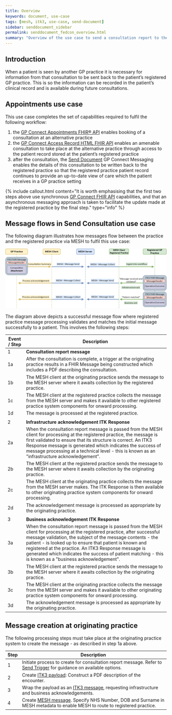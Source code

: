 ```yaml
---
title: Overview
keywords: document, use-case
tags: [mesh, itk3, use-case, send-document]
sidebar: senddocument_sidebar
permalink: senddocument_fedcon_overview.html
summary: "Overview of the use case to send a consultation report to the registered practice of a patient"
---
```


## Introduction ##

When a patient is seen by another GP practice it is necessary for information from that consultation to be sent back to the patient’s registered GP practice. This is so the information can be recorded in the patient’s clinical record and is available during future consultations.


##  Appointments use case ##

This use case completes the set of capabilities required to fulfil the following workflow:

1.	the [GP Connect Appointments FHIR&reg; API](https://nhsconnect.github.io/gpconnect/appointments.html) enables booking of a consultation at an alternative practice
2.	the [GP Connect Access Record HTML FHIR API](https://developer.nhs.uk/apis/gpconnect-0-5-0/accessrecord.html) enables an amenable consultation to take place at the alternative practice through access to the patient record stored at the patient’s registered practice
3.	after the consultation, the [Send Document](senddocument.html) GP Connect Messaging enables the details of this consultation to be written back to the registered practice so that the registered practice patient record continues to provide an up-to-date view of care which the patient receives in a GP practice setting

{% include callout.html content="It is worth emphasising that the first two steps above use synchronous [GP Connect FHIR API](https://nhsconnect.github.io/gpconnect/) capabilities, and that an asynchronous messaging approach is taken to facilitate the update made at the registered practice by the final step." type="info" %}


## Message flows in Send Consultation use case ##

The following diagram illustrates how messages flow between the practice and the registered practice via MESH to fulfil this use case:

![Consultation Sequence Diagram](images/senddocument/sequence.png "Message flow illustration") 

The diagram above depicts a successful message flow where registered practice message processing validates and matches the initial message successfully to a patient. This involves the following steps:

| Event / Step | Description |
|------|-------------|
| 1    | **Consultation report message** |
| 1a   | After the consultation is complete, a trigger at the originating practice results in a FHIR Message being constructed which includes a PDF describing the consultation.  |
| 1b   | The MESH client at the originating practice sends the message to the MESH server where it awaits collection by the registered practice. |
| 1c   | The MESH client at the registered practice collects the message from the MESH server and makes it available to other registered practice system components for onward processing. |
| 1d   | The message is processed at the registered practice. |
|      |      |
| 2    | **Infrastructure acknowledgement ITK Response** |
| 2a   | When the consultation report message is passed from the MESH client for processing at the registered practice, the message is first validated to ensure that its structure is correct. An ITK3 Response message is generated which indicates the success of message processing at a technical level - this is known as an "infrastructure acknowledgement".  |
| 2b   | The MESH client at the registered practice sends the message to the MESH server where it awaits collection by the originating practice. |
| 2c   | The MESH client at the originating practice collects the message from the MESH server  makes. The ITK Response is then available to other originating practice system components for onward processing. |
| 2d   | The acknowledgement message is processed as appropriate by the originating practice.  |
|      |      |
| 3    | **Business acknowledgement ITK Response** |
| 3a   | When the consultation report message is passed from the MESH client for processing at the registered practice, after successful message validation, the subject of the message contents - the patient - is looked up to ensure that patient is known and registered at the practice. An ITK3 Response message is generated which indicates the success of patient matching - this is known as a "business acknowledgement".  |
| 3b   | The MESH client at the registered practice sends the message to the MESH server where it awaits collection by the originating practice. |
| 3c   | The MESH client at the originating practice collects the message from the MESH server and makes it available to other originating practice system components for onward processing. |
| 3d   | The acknowledgement message is processed as appropriate by the originating practice.  |

 
## Message creation at originating practice ##

The following processing steps must take place at the originating practice system to create the message - as described in step 1a above.

| Step | Description |
|------|-------------|
| 1   | Initiate process to create for consultation report message. Refer to [Send Trigger](senddocument_fedcon_trigger.html) for guidance on available options. |	
| 2   | Create [ITK3 payload](senddocument_fedcon_payload.html): Construct a PDF description of the encounter. |
| 3   | Wrap the payload as an [ITK3 message](senddocument_fedcon_itk3.html), requesting infrastructure and business acknowledgements. |
| 4   | Create [MESH message](senddocument_fedcon_mesh.html). Specify NHS Number, DOB and Surname in MESH metadata to enable MESH to route to registered practice. |

